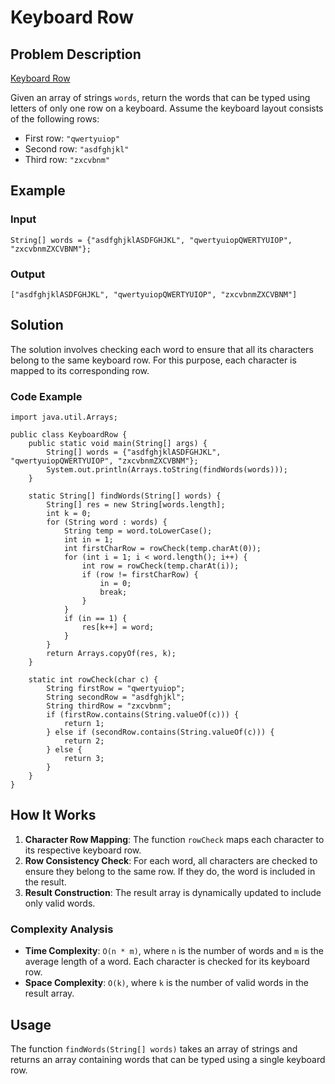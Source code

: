 # Keyboard Row

## Problem Description
[Keyboard Row](https://leetcode.com/problems/keyboard-row/description/)

Given an array of strings `words`, return the words that can be typed using letters of only one row on a keyboard. Assume the keyboard layout consists of the following rows:
- First row: `"qwertyuiop"`
- Second row: `"asdfghjkl"`
- Third row: `"zxcvbnm"`

## Example
### Input
```java[]
String[] words = {"asdfghjklASDFGHJKL", "qwertyuiopQWERTYUIOP", "zxcvbnmZXCVBNM"};
```
### Output
```java[]
["asdfghjklASDFGHJKL", "qwertyuiopQWERTYUIOP", "zxcvbnmZXCVBNM"]
```

## Solution
The solution involves checking each word to ensure that all its characters belong to the same keyboard row. For this purpose, each character is mapped to its corresponding row.

### Code Example
```java[]
import java.util.Arrays;

public class KeyboardRow {
    public static void main(String[] args) {
        String[] words = {"asdfghjklASDFGHJKL", "qwertyuiopQWERTYUIOP", "zxcvbnmZXCVBNM"};
        System.out.println(Arrays.toString(findWords(words)));
    }

    static String[] findWords(String[] words) {
        String[] res = new String[words.length];
        int k = 0;
        for (String word : words) {
            String temp = word.toLowerCase();
            int in = 1;
            int firstCharRow = rowCheck(temp.charAt(0));
            for (int i = 1; i < word.length(); i++) {
                int row = rowCheck(temp.charAt(i));
                if (row != firstCharRow) {
                    in = 0;
                    break;
                }
            }
            if (in == 1) {
                res[k++] = word;
            }
        }
        return Arrays.copyOf(res, k);
    }

    static int rowCheck(char c) {
        String firstRow = "qwertyuiop";
        String secondRow = "asdfghjkl";
        String thirdRow = "zxcvbnm";
        if (firstRow.contains(String.valueOf(c))) {
            return 1;
        } else if (secondRow.contains(String.valueOf(c))) {
            return 2;
        } else {
            return 3;
        }
    }
}
```

## How It Works
1. **Character Row Mapping**: The function `rowCheck` maps each character to its respective keyboard row.
2. **Row Consistency Check**: For each word, all characters are checked to ensure they belong to the same row. If they do, the word is included in the result.
3. **Result Construction**: The result array is dynamically updated to include only valid words.

### Complexity Analysis
- **Time Complexity**: `O(n * m)`, where `n` is the number of words and `m` is the average length of a word. Each character is checked for its keyboard row.
- **Space Complexity**: `O(k)`, where `k` is the number of valid words in the result array.

## Usage
The function `findWords(String[] words)` takes an array of strings and returns an array containing words that can be typed using a single keyboard row.

